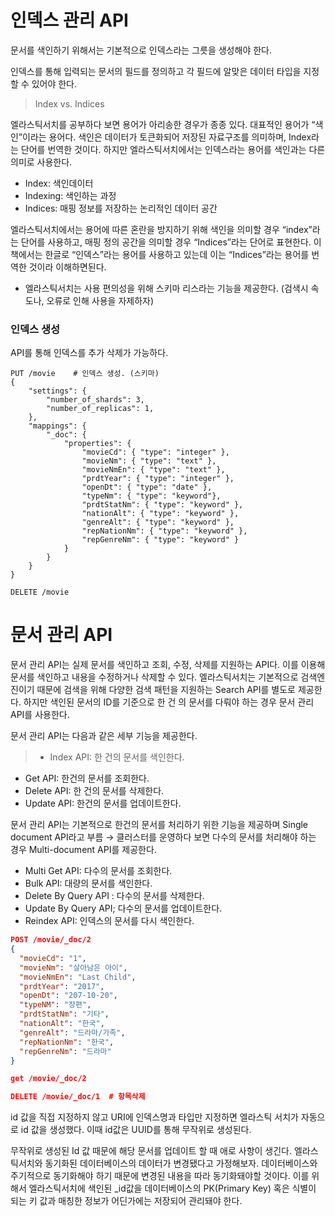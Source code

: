 # 인덱스 관리 API

문서를 색인하기 위해서는 기본적으로 인덱스라는 그릇을 생성해야  한다.

인덱스를 통해 입력되는 문서의 필드를 정의하고 각 필드에 알맞은 데이터 타입을 지정할 수 있어야 한다.

> Index vs. Indices

엘라스틱서치를 공부하다 보면 용어가 아리송한 경우가 종종 있다. 대표적인 용어가 “색인”이라는 용어다. 색인은 데이터가 토큰화되어 저장된 자료구조를 의미하며, Index라는 단어를 번역한 것이다. 하지만 엘라스틱서치에서는 인덱스라는 용어를 색인과는 다른의미로 사용한다.

> 

- Index: 색인데이터
- Indexing: 색인하는 과정
- Indices: 매핑 정보를 저장하는 논리적인 데이터 공간

엘라스틱서치에서는 용어에 따른 혼란을 방지하기 위해 색인을 의미할 경우 “index”라는 단어를 사용하고, 매핑 정의 공간을 의미할 경우 “Indices”라는 단어로 표현한다. 이 책에서는 한글로 “인덱스”라는 용어를 사용하고 있는데 이는 “Indices”라는 용어를 번역한 것이라 이해하면된다.

- 엘라스틱서치는 사용 편의성을 위해 스키마 리스라는 기능을 제공한다. (검색시 속도나, 오류로 인해 사용을 자제하자)

### 인덱스 생성

API를 통해 인덱스를 추가 삭제가 가능하다.

```
PUT /movie    # 인덱스 생성. (스키마)
{
	"settings": {
		"number_of_shards": 3,
		"number_of_replicas": 1,
	},
	"mappings": {
		"_doc": {
			"properties": {
				"movieCd": { "type": "integer" },
				"movieNm": { "type": "text" },
				"movieNmEn": { "type": "text" },
				"prdtYear": { "type": "integer" },
				"openDt": { "type": "date" },
				"typeNm": { "type": "keyword"},
				"prdtStatNm": { "type": "keyword" },
				"nationAlt": { "type": "keyword" },
				"genreAlt": { "type": "keyword" },
				"repNationNm": { "type": "keyword" },
				"repGenreNm": { "type": "keyword" }
			}	
		}
	}
}

DELETE /movie
```



# 문서 관리 API

문서 관리 API는 실제 문서를 색인하고 조회, 수정, 삭제를 지원하는 API다. 이를 이용해 문서를 색인하고 내용을 수정하거나 삭제할 수 있다. 엘라스틱서치는 기본적으로 검색엔진이기 때문에 검색을 위해 다양한 검색 패턴을 지원하는 Search API를 별도로 제공한다. 하지만 색인된 문서의 ID를 기준으로 한 건 의 문서를 다뤄야 하는 경우 문서 관리 API를 사용한다.

문서 관리 API는 다음과 같은 세부 기능을 제공한다.

> - Index API: 한 건의 문서를 색인한다.

- Get API: 한건의 문서를 조회한다.
- Delete API: 한 건의 문서를 삭제한다.
- Update API: 한건의 문서를 업데이트한다.

> 

문서 관리 API는 기본적으로 한건의 문서를 처리하기 위한 기능을 제공하며 Single document API라고 부름 → 클러스터를 운영하다 보면 다수의 문서를 처리해야 하는 경우 Multi-document API를 제공한다.

- Multi Get API: 다수의 문서를 조회한다.
- Bulk API: 대량의 문서를 색인한다.
- Delete By Query API : 다수의 문서를 삭제한다.
- Update By Query API; 다수의 문서를 업데이트한다.
- Reindex API: 인덱스의 문서를 다시 색인한다.

```json
POST /movie/_doc/2
{
  "movieCd": "1",
  "movieNm": "살아남은 아이",
  "movieNmEn": "Last Child",
  "prdtYear": "2017",
  "openDt": "207-10-20",
  "typeNM": "장편",
  "prdtStatNm": "기타",
  "nationAlt": "한국",
  "genreAlt": "드라마/가족",
  "repNationNm": "한국",
  "repGenreNm": "드라마"
}

get /movie/_doc/2

DELETE /movie/_doc/1  # 항목삭제
```

id 값을 직접 지정하지 않고 URI에 인덱스명과 타입만 지정하면 엘라스틱 서치가 자동으로 id 값을 생성했다. 이때 id값은 UUID를 통해 무작위로 생성된다.

무작위로 생성된 Id 값 때문에 해당 문서를 업데이트 할 때 애로 사항이 생긴다. 엘라스틱서치와 동기화된 데이터베이스의 데이터가 변경됐다고 가정해보자. 데이터베이스와 주기적으로 동기화해야 하기 때문에 변경된 내용을 따라 동기화돼야할 것이다. 이를 위해서 엘라스틱서치에 색인된 _id값을 데이터베이스의 PK(Primary Key) 혹은 식별이 되는 키 값과 매칭한 정보가 어딘가에는 저장되어 관리돼야 한다.
